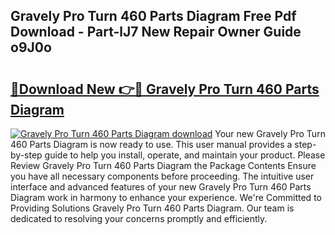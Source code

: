 ## Gravely Pro Turn 460 Parts Diagram Free Pdf Download - Part-lJ7 New Repair Owner Guide o9J0o

# <h2><a href="http://dfmdyzg.blite.top/?on=Gravely+Pro+Turn+460+Parts+Diagram">🔗Download New 👉🔴 Gravely Pro Turn 460 Parts Diagram</a></h2>

[![Gravely Pro Turn 460 Parts Diagram download](https://i.imgur.com/lujVjoI.png)](http://dfmdyzg.blite.top/?on=Gravely+Pro+Turn+460+Parts+Diagram)
Your new Gravely Pro Turn 460 Parts Diagram is now ready to use. This user manual provides a step-by-step guide to help you install, operate, and maintain your product. Please Review Gravely Pro Turn 460 Parts Diagram the Package Contents Ensure you have all necessary components before proceeding. The intuitive user interface and advanced features of your new Gravely Pro Turn 460 Parts Diagram work in harmony to enhance your experience. We're Committed to Providing Solutions Gravely Pro Turn 460 Parts Diagram. Our team is dedicated to resolving your concerns promptly and efficiently.
